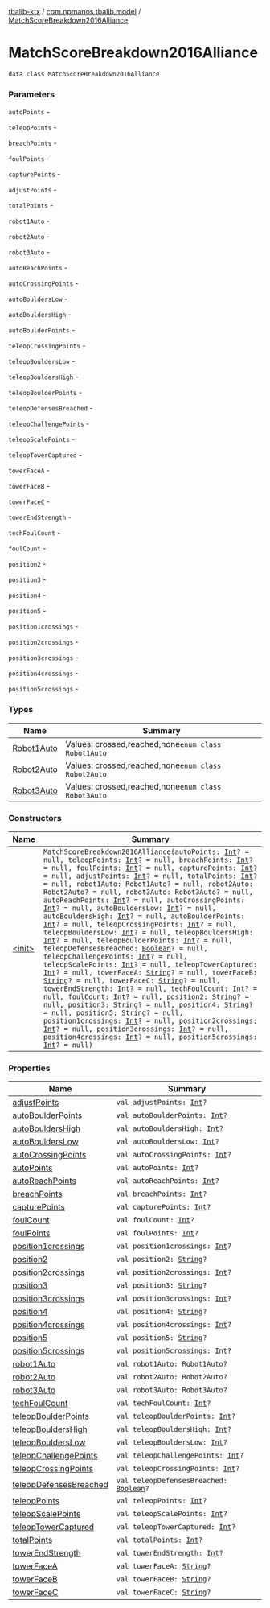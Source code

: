 [tbalib-ktx](../../index.md) / [com.npmanos.tbalib.model](../index.md) / [MatchScoreBreakdown2016Alliance](./index.md)

# MatchScoreBreakdown2016Alliance

`data class MatchScoreBreakdown2016Alliance`

### Parameters

`autoPoints` -

`teleopPoints` -

`breachPoints` -

`foulPoints` -

`capturePoints` -

`adjustPoints` -

`totalPoints` -

`robot1Auto` -

`robot2Auto` -

`robot3Auto` -

`autoReachPoints` -

`autoCrossingPoints` -

`autoBouldersLow` -

`autoBouldersHigh` -

`autoBoulderPoints` -

`teleopCrossingPoints` -

`teleopBouldersLow` -

`teleopBouldersHigh` -

`teleopBoulderPoints` -

`teleopDefensesBreached` -

`teleopChallengePoints` -

`teleopScalePoints` -

`teleopTowerCaptured` -

`towerFaceA` -

`towerFaceB` -

`towerFaceC` -

`towerEndStrength` -

`techFoulCount` -

`foulCount` -

`position2` -

`position3` -

`position4` -

`position5` -

`position1crossings` -

`position2crossings` -

`position3crossings` -

`position4crossings` -

`position5crossings` -

### Types

| Name | Summary |
|---|---|
| [Robot1Auto](-robot1-auto/index.md) | Values: crossed,reached,none`enum class Robot1Auto` |
| [Robot2Auto](-robot2-auto/index.md) | Values: crossed,reached,none`enum class Robot2Auto` |
| [Robot3Auto](-robot3-auto/index.md) | Values: crossed,reached,none`enum class Robot3Auto` |

### Constructors

| Name | Summary |
|---|---|
| [&lt;init&gt;](-init-.md) | `MatchScoreBreakdown2016Alliance(autoPoints: `[`Int`](https://kotlinlang.org/api/latest/jvm/stdlib/kotlin/-int/index.html)`? = null, teleopPoints: `[`Int`](https://kotlinlang.org/api/latest/jvm/stdlib/kotlin/-int/index.html)`? = null, breachPoints: `[`Int`](https://kotlinlang.org/api/latest/jvm/stdlib/kotlin/-int/index.html)`? = null, foulPoints: `[`Int`](https://kotlinlang.org/api/latest/jvm/stdlib/kotlin/-int/index.html)`? = null, capturePoints: `[`Int`](https://kotlinlang.org/api/latest/jvm/stdlib/kotlin/-int/index.html)`? = null, adjustPoints: `[`Int`](https://kotlinlang.org/api/latest/jvm/stdlib/kotlin/-int/index.html)`? = null, totalPoints: `[`Int`](https://kotlinlang.org/api/latest/jvm/stdlib/kotlin/-int/index.html)`? = null, robot1Auto: Robot1Auto? = null, robot2Auto: Robot2Auto? = null, robot3Auto: Robot3Auto? = null, autoReachPoints: `[`Int`](https://kotlinlang.org/api/latest/jvm/stdlib/kotlin/-int/index.html)`? = null, autoCrossingPoints: `[`Int`](https://kotlinlang.org/api/latest/jvm/stdlib/kotlin/-int/index.html)`? = null, autoBouldersLow: `[`Int`](https://kotlinlang.org/api/latest/jvm/stdlib/kotlin/-int/index.html)`? = null, autoBouldersHigh: `[`Int`](https://kotlinlang.org/api/latest/jvm/stdlib/kotlin/-int/index.html)`? = null, autoBoulderPoints: `[`Int`](https://kotlinlang.org/api/latest/jvm/stdlib/kotlin/-int/index.html)`? = null, teleopCrossingPoints: `[`Int`](https://kotlinlang.org/api/latest/jvm/stdlib/kotlin/-int/index.html)`? = null, teleopBouldersLow: `[`Int`](https://kotlinlang.org/api/latest/jvm/stdlib/kotlin/-int/index.html)`? = null, teleopBouldersHigh: `[`Int`](https://kotlinlang.org/api/latest/jvm/stdlib/kotlin/-int/index.html)`? = null, teleopBoulderPoints: `[`Int`](https://kotlinlang.org/api/latest/jvm/stdlib/kotlin/-int/index.html)`? = null, teleopDefensesBreached: `[`Boolean`](https://kotlinlang.org/api/latest/jvm/stdlib/kotlin/-boolean/index.html)`? = null, teleopChallengePoints: `[`Int`](https://kotlinlang.org/api/latest/jvm/stdlib/kotlin/-int/index.html)`? = null, teleopScalePoints: `[`Int`](https://kotlinlang.org/api/latest/jvm/stdlib/kotlin/-int/index.html)`? = null, teleopTowerCaptured: `[`Int`](https://kotlinlang.org/api/latest/jvm/stdlib/kotlin/-int/index.html)`? = null, towerFaceA: `[`String`](https://kotlinlang.org/api/latest/jvm/stdlib/kotlin/-string/index.html)`? = null, towerFaceB: `[`String`](https://kotlinlang.org/api/latest/jvm/stdlib/kotlin/-string/index.html)`? = null, towerFaceC: `[`String`](https://kotlinlang.org/api/latest/jvm/stdlib/kotlin/-string/index.html)`? = null, towerEndStrength: `[`Int`](https://kotlinlang.org/api/latest/jvm/stdlib/kotlin/-int/index.html)`? = null, techFoulCount: `[`Int`](https://kotlinlang.org/api/latest/jvm/stdlib/kotlin/-int/index.html)`? = null, foulCount: `[`Int`](https://kotlinlang.org/api/latest/jvm/stdlib/kotlin/-int/index.html)`? = null, position2: `[`String`](https://kotlinlang.org/api/latest/jvm/stdlib/kotlin/-string/index.html)`? = null, position3: `[`String`](https://kotlinlang.org/api/latest/jvm/stdlib/kotlin/-string/index.html)`? = null, position4: `[`String`](https://kotlinlang.org/api/latest/jvm/stdlib/kotlin/-string/index.html)`? = null, position5: `[`String`](https://kotlinlang.org/api/latest/jvm/stdlib/kotlin/-string/index.html)`? = null, position1crossings: `[`Int`](https://kotlinlang.org/api/latest/jvm/stdlib/kotlin/-int/index.html)`? = null, position2crossings: `[`Int`](https://kotlinlang.org/api/latest/jvm/stdlib/kotlin/-int/index.html)`? = null, position3crossings: `[`Int`](https://kotlinlang.org/api/latest/jvm/stdlib/kotlin/-int/index.html)`? = null, position4crossings: `[`Int`](https://kotlinlang.org/api/latest/jvm/stdlib/kotlin/-int/index.html)`? = null, position5crossings: `[`Int`](https://kotlinlang.org/api/latest/jvm/stdlib/kotlin/-int/index.html)`? = null)` |

### Properties

| Name | Summary |
|---|---|
| [adjustPoints](adjust-points.md) | `val adjustPoints: `[`Int`](https://kotlinlang.org/api/latest/jvm/stdlib/kotlin/-int/index.html)`?` |
| [autoBoulderPoints](auto-boulder-points.md) | `val autoBoulderPoints: `[`Int`](https://kotlinlang.org/api/latest/jvm/stdlib/kotlin/-int/index.html)`?` |
| [autoBouldersHigh](auto-boulders-high.md) | `val autoBouldersHigh: `[`Int`](https://kotlinlang.org/api/latest/jvm/stdlib/kotlin/-int/index.html)`?` |
| [autoBouldersLow](auto-boulders-low.md) | `val autoBouldersLow: `[`Int`](https://kotlinlang.org/api/latest/jvm/stdlib/kotlin/-int/index.html)`?` |
| [autoCrossingPoints](auto-crossing-points.md) | `val autoCrossingPoints: `[`Int`](https://kotlinlang.org/api/latest/jvm/stdlib/kotlin/-int/index.html)`?` |
| [autoPoints](auto-points.md) | `val autoPoints: `[`Int`](https://kotlinlang.org/api/latest/jvm/stdlib/kotlin/-int/index.html)`?` |
| [autoReachPoints](auto-reach-points.md) | `val autoReachPoints: `[`Int`](https://kotlinlang.org/api/latest/jvm/stdlib/kotlin/-int/index.html)`?` |
| [breachPoints](breach-points.md) | `val breachPoints: `[`Int`](https://kotlinlang.org/api/latest/jvm/stdlib/kotlin/-int/index.html)`?` |
| [capturePoints](capture-points.md) | `val capturePoints: `[`Int`](https://kotlinlang.org/api/latest/jvm/stdlib/kotlin/-int/index.html)`?` |
| [foulCount](foul-count.md) | `val foulCount: `[`Int`](https://kotlinlang.org/api/latest/jvm/stdlib/kotlin/-int/index.html)`?` |
| [foulPoints](foul-points.md) | `val foulPoints: `[`Int`](https://kotlinlang.org/api/latest/jvm/stdlib/kotlin/-int/index.html)`?` |
| [position1crossings](position1crossings.md) | `val position1crossings: `[`Int`](https://kotlinlang.org/api/latest/jvm/stdlib/kotlin/-int/index.html)`?` |
| [position2](position2.md) | `val position2: `[`String`](https://kotlinlang.org/api/latest/jvm/stdlib/kotlin/-string/index.html)`?` |
| [position2crossings](position2crossings.md) | `val position2crossings: `[`Int`](https://kotlinlang.org/api/latest/jvm/stdlib/kotlin/-int/index.html)`?` |
| [position3](position3.md) | `val position3: `[`String`](https://kotlinlang.org/api/latest/jvm/stdlib/kotlin/-string/index.html)`?` |
| [position3crossings](position3crossings.md) | `val position3crossings: `[`Int`](https://kotlinlang.org/api/latest/jvm/stdlib/kotlin/-int/index.html)`?` |
| [position4](position4.md) | `val position4: `[`String`](https://kotlinlang.org/api/latest/jvm/stdlib/kotlin/-string/index.html)`?` |
| [position4crossings](position4crossings.md) | `val position4crossings: `[`Int`](https://kotlinlang.org/api/latest/jvm/stdlib/kotlin/-int/index.html)`?` |
| [position5](position5.md) | `val position5: `[`String`](https://kotlinlang.org/api/latest/jvm/stdlib/kotlin/-string/index.html)`?` |
| [position5crossings](position5crossings.md) | `val position5crossings: `[`Int`](https://kotlinlang.org/api/latest/jvm/stdlib/kotlin/-int/index.html)`?` |
| [robot1Auto](robot1-auto.md) | `val robot1Auto: Robot1Auto?` |
| [robot2Auto](robot2-auto.md) | `val robot2Auto: Robot2Auto?` |
| [robot3Auto](robot3-auto.md) | `val robot3Auto: Robot3Auto?` |
| [techFoulCount](tech-foul-count.md) | `val techFoulCount: `[`Int`](https://kotlinlang.org/api/latest/jvm/stdlib/kotlin/-int/index.html)`?` |
| [teleopBoulderPoints](teleop-boulder-points.md) | `val teleopBoulderPoints: `[`Int`](https://kotlinlang.org/api/latest/jvm/stdlib/kotlin/-int/index.html)`?` |
| [teleopBouldersHigh](teleop-boulders-high.md) | `val teleopBouldersHigh: `[`Int`](https://kotlinlang.org/api/latest/jvm/stdlib/kotlin/-int/index.html)`?` |
| [teleopBouldersLow](teleop-boulders-low.md) | `val teleopBouldersLow: `[`Int`](https://kotlinlang.org/api/latest/jvm/stdlib/kotlin/-int/index.html)`?` |
| [teleopChallengePoints](teleop-challenge-points.md) | `val teleopChallengePoints: `[`Int`](https://kotlinlang.org/api/latest/jvm/stdlib/kotlin/-int/index.html)`?` |
| [teleopCrossingPoints](teleop-crossing-points.md) | `val teleopCrossingPoints: `[`Int`](https://kotlinlang.org/api/latest/jvm/stdlib/kotlin/-int/index.html)`?` |
| [teleopDefensesBreached](teleop-defenses-breached.md) | `val teleopDefensesBreached: `[`Boolean`](https://kotlinlang.org/api/latest/jvm/stdlib/kotlin/-boolean/index.html)`?` |
| [teleopPoints](teleop-points.md) | `val teleopPoints: `[`Int`](https://kotlinlang.org/api/latest/jvm/stdlib/kotlin/-int/index.html)`?` |
| [teleopScalePoints](teleop-scale-points.md) | `val teleopScalePoints: `[`Int`](https://kotlinlang.org/api/latest/jvm/stdlib/kotlin/-int/index.html)`?` |
| [teleopTowerCaptured](teleop-tower-captured.md) | `val teleopTowerCaptured: `[`Int`](https://kotlinlang.org/api/latest/jvm/stdlib/kotlin/-int/index.html)`?` |
| [totalPoints](total-points.md) | `val totalPoints: `[`Int`](https://kotlinlang.org/api/latest/jvm/stdlib/kotlin/-int/index.html)`?` |
| [towerEndStrength](tower-end-strength.md) | `val towerEndStrength: `[`Int`](https://kotlinlang.org/api/latest/jvm/stdlib/kotlin/-int/index.html)`?` |
| [towerFaceA](tower-face-a.md) | `val towerFaceA: `[`String`](https://kotlinlang.org/api/latest/jvm/stdlib/kotlin/-string/index.html)`?` |
| [towerFaceB](tower-face-b.md) | `val towerFaceB: `[`String`](https://kotlinlang.org/api/latest/jvm/stdlib/kotlin/-string/index.html)`?` |
| [towerFaceC](tower-face-c.md) | `val towerFaceC: `[`String`](https://kotlinlang.org/api/latest/jvm/stdlib/kotlin/-string/index.html)`?` |
